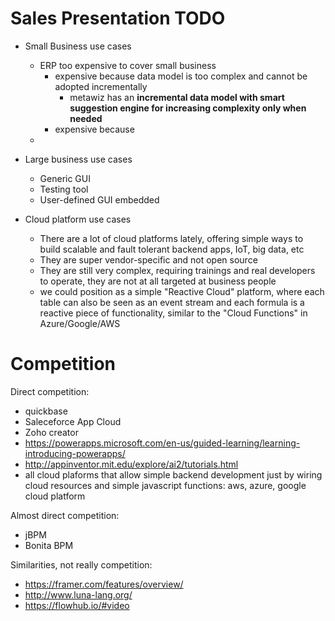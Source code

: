 # Sales Presentation TODO

 * Small Business use cases
    * ERP too expensive to cover small business
        * expensive because data model is too complex and cannot be adopted incrementally
            * metawiz has an **incremental data model with smart suggestion engine for increasing complexity only when needed**
        * expensive because
    * 
 * Large business use cases
    * Generic GUI
    * Testing tool
    * User-defined GUI embedded 

 * Cloud platform use cases
    * There are a lot of cloud platforms lately, offering simple ways to build scalable and fault tolerant backend apps, IoT, big data, etc
    * They are super vendor-specific and not open source
    * They are still very complex, requiring trainings and real developers to operate, they are not at all targeted at business people
    * we could position as a simple "Reactive Cloud" platform, where each table can also be seen as an event stream and each formula is a reactive piece of functionality, similar to the "Cloud Functions" in Azure/Google/AWS
    

# Competition

Direct competition:

* quickbase
* Saleceforce App Cloud
* Zoho creator
* https://powerapps.microsoft.com/en-us/guided-learning/learning-introducing-powerapps/
* http://appinventor.mit.edu/explore/ai2/tutorials.html
* all cloud plaforms that allow simple backend development just by wiring cloud resources and simple javascript functions: aws, azure, google cloud platform


Almost direct competition:

* jBPM
* Bonita BPM

Similarities, not really competition:
* https://framer.com/features/overview/
* http://www.luna-lang.org/
* https://flowhub.io/#video